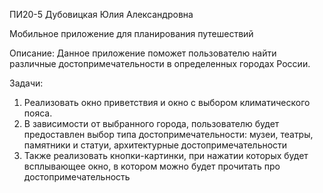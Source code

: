 ПИ20-5 Дубовицкая Юлия Александровна

Мобильное приложение для планирования путешествий

Описание: 
Данное приложение поможет пользователю найти различные достопримечательности в определенных городах России. 

Задачи: 
1.	Реализовать окно приветствия и окно с выбором климатического пояса. 
2.	В зависимости от выбранного города, пользователю будет предоставлен выбор типа достопримечательности: музеи, театры, памятники и статуи, архитектурные достопримечательности
3.	Также реализовать кнопки-картинки, при нажатии которых будет всплывающее окно, в котором можно будет прочитать про достопримечательность

